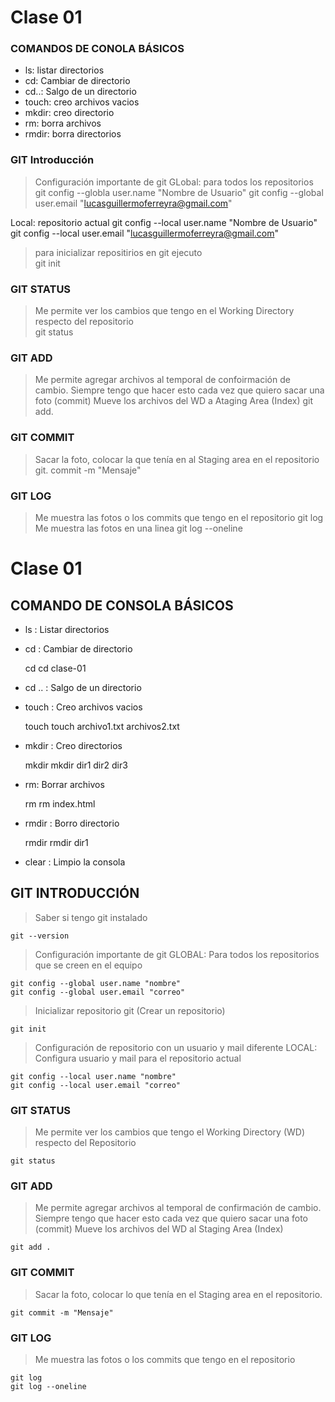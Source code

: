 # Clase 01

### COMANDOS DE CONOLA BÁSICOS

* ls: listar directorios 
* cd: Cambiar de directorio 
* cd..: Salgo de un directorio
* touch: creo archivos vacios 
* mkdir: creo directorio
* rm: borra archivos
* rmdir: borra directorios

### GIT Introducción 
> Configuración importante de git
GLobal: para todos los repositorios
git config --globla user.name "Nombre de Usuario"
git config --global user.email "lucasguillermoferreyra@gmail.com"

Local: repositorio actual 
git config --local user.name "Nombre de Usuario"
git config --local user.email "lucasguillermoferreyra@gmail.com"

> para inicializar repositirios en git ejecuto  
 git init

 ### GIT STATUS
  > Me permite ver los cambios que tengo en el Working Directory respecto del repositorio  
   git status

### GIT ADD
 > Me permite agregar archivos al temporal de confoirmación de cambio. Siempre tengo que hacer esto cada vez que quiero sacar una foto (commit)
 > Mueve los archivos del WD a Ataging Area (Index)
   git add.
### GIT COMMIT
 > Sacar la foto, colocar la que tenía en al Staging area en el repositorio 
   git. commit -m "Mensaje"

### GIT LOG
 > Me muestra las fotos o los commits que tengo en el repositorio 
  git log
> Me muestra las fotos en una linea 
  git log --oneline


# Clase 01

## COMANDO DE CONSOLA BÁSICOS

* ls : Listar directorios
* cd : Cambiar de directorio
    
    cd <directorio>
    cd clase-01

* cd .. : Salgo de un directorio
* touch : Creo archivos vacios

    touch <nombre-archivo>
    touch archivo1.txt archivos2.txt

* mkdir : Creo directorios

    mkdir <nombre-directorio>
    mkdir dir1 dir2 dir3

* rm: Borrar archivos

    rm <archivo-a-borrar>
    rm index.html

* rmdir : Borro directorio 

    rmdir <directorio-a-borrar>
    rmdir dir1

* clear : Limpio la consola

## GIT INTRODUCCIÓN

> Saber si tengo git instalado

    git --version

> Configuración importante de git
GLOBAL: Para todos los repositorios que se creen en el equipo

    git config --global user.name "nombre"
    git config --global user.email "correo"

> Inicializar repositorio git (Crear un repositorio)

    git init

> Configuración de repositorio con un usuario y mail diferente
LOCAL: Configura usuario y mail para el repositorio actual

    git config --local user.name "nombre"
    git config --local user.email "correo"

### GIT STATUS
> Me permite ver los cambios que tengo el Working Directory (WD) respecto del Repositorio

    git status

### GIT ADD
> Me permite agregar archivos al temporal de confirmación de cambio. Siempre tengo que hacer esto cada vez que quiero sacar una foto (commit) 
> Mueve los archivos del WD al Staging Area (Index)

    git add .

### GIT COMMIT
> Sacar la foto, colocar lo que tenía en el Staging area en el repositorio.

    git commit -m "Mensaje"

### GIT LOG
> Me muestra las fotos o los commits que tengo en el repositorio

    git log
    git log --oneline

